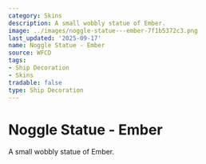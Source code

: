 ```yaml
---
category: Skins
description: A small wobbly statue of Ember.
image: ../images/noggle-statue---ember-7f1b5372c3.png
last_updated: '2025-09-17'
name: Noggle Statue - Ember
source: WFCD
tags:
- Ship Decoration
- Skins
tradable: false
type: Ship Decoration
---
```


# Noggle Statue - Ember

A small wobbly statue of Ember.

